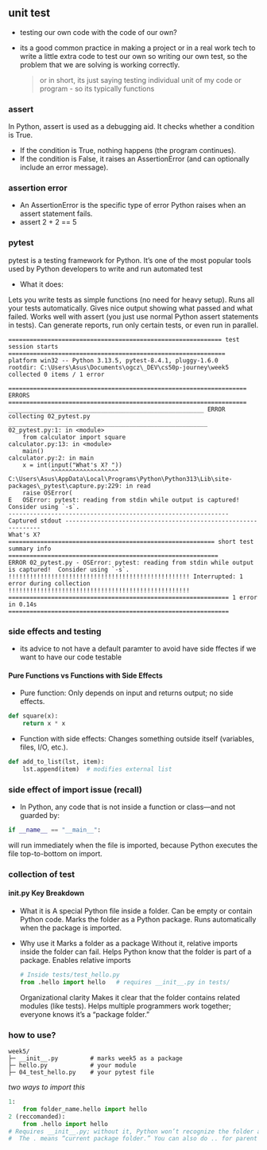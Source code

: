 ## unit test

- testing our own code with the code of our own?
- its a good common practice in making a project or in a real work tech to write a little extra code to test our own
  so writing our own test, so the problem that we are solving is working correctly.

  > or in short, its just saying testing individual unit of my code or program - so its typically functions

### assert

In Python, assert is used as a debugging aid.
It checks whether a condition is True.

- If the condition is True, nothing happens (the program continues).
- If the condition is False, it raises an AssertionError (and can optionally include an error message).

### assertion error

- An AssertionError is the specific type of error Python raises when an assert statement fails.
- assert 2 + 2 == 5

### pytest

pytest is a testing framework for Python.
It’s one of the most popular tools used by Python developers to write and run automated test

- What it does:

Lets you write tests as simple functions (no need for heavy setup).
Runs all your tests automatically.
Gives nice output showing what passed and what failed.
Works well with assert (you just use normal Python assert statements in tests).
Can generate reports, run only certain tests, or even run in parallel.

```terminal
============================================================ test session starts =============================================================
platform win32 -- Python 3.13.5, pytest-8.4.1, pluggy-1.6.0
rootdir: C:\Users\Asus\Documents\ogcz\_DEV\cs50p-journey\week5
collected 0 items / 1 error

=================================================================== ERRORS ===================================================================
_______________________________________________________ ERROR collecting 02_pytest.py ________________________________________________________
02_pytest.py:1: in <module>
    from calculator import square
calculator.py:13: in <module>
    main()
calculator.py:2: in main
    x = int(input("What's X? "))
            ^^^^^^^^^^^^^^^^^^^
C:\Users\Asus\AppData\Local\Programs\Python\Python313\Lib\site-packages\_pytest\capture.py:229: in read
    raise OSError(
E   OSError: pytest: reading from stdin while output is captured!  Consider using `-s`.
-------------------------------------------------------------- Captured stdout ---------------------------------------------------------------
What's X?
========================================================== short test summary info ===========================================================
ERROR 02_pytest.py - OSError: pytest: reading from stdin while output is captured!  Consider using `-s`.
!!!!!!!!!!!!!!!!!!!!!!!!!!!!!!!!!!!!!!!!!!!!!!!!!!! Interrupted: 1 error during collection !!!!!!!!!!!!!!!!!!!!!!!!!!!!!!!!!!!!!!!!!!!!!!!!!!!
============================================================== 1 error in 0.14s ==============================================================
```

### side effects and testing

- its advice to not have a default paramter to avoid have side ffectes if we want to have our code testable

#### Pure Functions vs Functions with Side Effects

- Pure function: Only depends on input and returns output; no side effects.

```python
def square(x):
    return x * x
```

- Function with side effects: Changes something outside itself (variables, files, I/O, etc.).

```python
def add_to_list(lst, item):
    lst.append(item)  # modifies external list
```

### side effect of import issue (recall)

- In Python, any code that is not inside a function or class—and not guarded by:

```python
if __name__ == "__main__":
```

will run immediately when the file is imported, because Python executes the file top-to-bottom on import.

### collection of test

#### **init**.py Key Breakdown

- What it is
  A special Python file inside a folder.
  Can be empty or contain Python code.
  Marks the folder as a Python package.
  Runs automatically when the package is imported.

- Why use it
  Marks a folder as a package
  Without it, relative imports inside the folder can fail.
  Helps Python know that the folder is part of a package.
  Enables relative imports

  ```python
  # Inside tests/test_hello.py
  from .hello import hello   # requires __init__.py in tests/
  ```

  Organizational clarity
  Makes it clear that the folder contains related modules (like tests).
  Helps multiple programmers work together; everyone knows it’s a “package folder.”

### how to use?

```
week5/
├─ __init__.py         # marks week5 as a package
├─ hello.py            # your module
├─ 04_test_hello.py    # your pytest file
```

_two ways to import this_

```python
1:
    from folder_name.hello import hello
2 (reccomanded):
    from .hello import hello
# Requires __init__.py; without it, Python won’t recognize the folder as a package.
#  The . means “current package folder.” You can also do .. for parent package, etc
```
